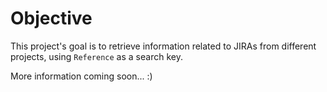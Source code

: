 # Objective
This project's goal is to retrieve information related to JIRAs from different projects, using `Reference` as a search key.

More information coming soon... :)
